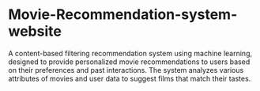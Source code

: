# Movie-Recommendation-system-website
A content-based filtering recommendation system using machine learning, designed to provide personalized movie recommendations to users based on their preferences and past interactions. The system analyzes various attributes of movies and user data to suggest films that match their tastes.
